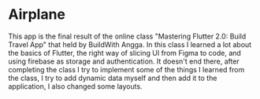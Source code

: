 <h1>Airplane</h1>

This app is the final result of the online class "Mastering Flutter 2.0: Build Travel App" that held by BuildWith Angga. In this class I learned a lot about the basics of Flutter, the right way of slicing UI from Figma to code, and using firebase as storage and authentication. It doesn't end there, after completing the class I try to implement some of the things I learned from the class, I try to add dynamic data myself and then add it to the application, I also changed some layouts.
